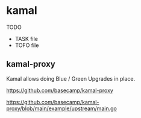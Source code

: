 # kamal

TODO

- TASK file 
- TOFO file

## kamal-proxy

Kamal allows doing Blue / Green Upgrades in place.

https://github.com/basecamp/kamal-proxy

https://github.com/basecamp/kamal-proxy/blob/main/example/upstream/main.go



